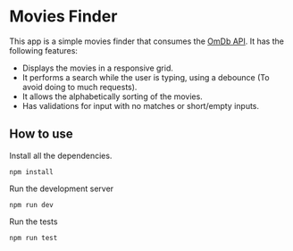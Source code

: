 # Movies Finder

This app is a simple movies finder that consumes the [OmDb API](https://www.omdbapi.com/). It has the following features:

- Displays the movies in a responsive grid.
- It performs a search while the user is typing, using a debounce (To avoid doing to much requests).
- It allows the alphabetically sorting of the movies.
- Has validations for input with no matches or short/empty inputs.

## How to use

Install all the dependencies.

```
npm install
```

Run the development server

```
npm run dev
```

Run the tests

```
npm run test
```
